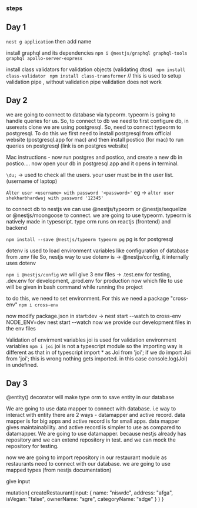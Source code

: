 ### steps

## Day 1
```nest g application```
  then add name

install graphql and its dependencies
  ```npm i @nestjs/graphql graphql-tools graphql apollo-server-express```

install class validators for validation objects (validating dtos)
  ``` npm install class-validator```
  ``` npm install class-transformer```  // this is used to setup validation pipe , without validation pipe validation does not work


  ## Day 2
  we are going to connect to database via typeorm. typeorm is going to handle queries for us.
  So, to connect to db we need to first configure db, in usereats clone we are using postgresql.
  So, need to connect typeorm to postgresql. To do this we first need to install postgresql from official website (postgresql.app for mac) and then install postico (for mac) to run queries on postgresql (link is on postgres website)


  Mac instructions - 
  now run postgres and postico, and create a new db in postico.... now open your db in postgresql.app and it opens in terminal.

  ``` \du; ``` -> used to check all the users.
  your user must be in the user list. (username of laptop)

  ``` Alter user <username> with password '<password>' ```
  eg -> ``` alter user shekharbhardwaj with password '12345'    ```

to connect db to nestjs
we can use @nestjs/typeorm or @nestjs/sequelize or @nestjs/moongoose to connect. we are going to use typeorm.
typeorm is natively made in typescript. type orm runs on reactjs (frontend) and backend

``` npm install --save @nestjs/typeorm typeorm pg ``` pg is for postgresql

dotenv is used to load environment variables like configuration of database from .env file
So, nestjs way to use dotenv is -> @nestjs/config, it internally uses dotenv

``` npm i @nestjs/config ```
we will give 3 env files -> .test.env for testing, .dev.env for development, .prod.env for production
now which file to use will be given in bash command while running the project

to do this, we need to set environment. For this we need a package "cross-env"
``` npm i cross-env ```

now modify package.json
in start:dev -> nest start --watch
              to cross-env NODE_ENV=dev nest start --watch
now we provide our development files in the env files


Validation of envirment variables
joi is used for validation environment variables
``` npm i joi ```
joi is not a typescript module so the importing way is different as that in of typescript
  import * as Joi from 'joi';
  if we do import Joi from 'joi'; this is wrong nothing gets imported. in this case console.log(Joi) in undefined.

## Day 3

@entity() decorator will make type orm to save entity in our database


We are going to use data mapper to connect with database. i.e way to interact with entity
there are 2 ways - datamapper and active record. data mapper is for big apps and active record is for small apps.
data mapper gives maintainability. and active record is simpler to use as compared to datamapper.
We are going to use datamapper.
because nestjs already has repository and we can extend repository in test. and we can mock the repository for testing.

now we are going to import repository in our restaurant module as restaurants need to connect with our database.
we are going to use mapped types (from nestjs documentation)



give input

mutation{
  createRestaurant(input: {
    name: "niswdc",
    address: "afga",
    isVegan: "false",
    ownerName: "sgre",
    categoryName: "sdge"
  }
  )
}